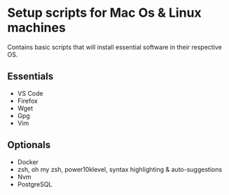 # Setup scripts for Mac Os & Linux machines

Contains basic scripts that will install essential software in their respective OS.

## Essentials

- VS Code
- Firefox
- Wget
- Gpg
- Vim

## Optionals

- Docker
- zsh, oh my zsh, power10klevel, syntax highlighting & auto-suggestions
- Nvm
- PostgreSQL

